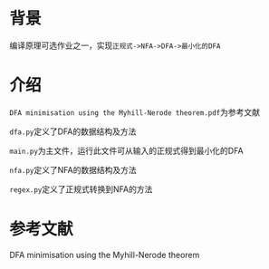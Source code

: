 # 背景
编译原理可选作业之一，实现`正规式->NFA->DFA->最小化的DFA`

# 介绍
`DFA minimisation using the Myhill-Nerode theorem.pdf`为参考文献

`dfa.py`定义了DFA的数据结构及方法

`main.py`为主文件，运行此文件可从输入的正规式得到最小化的DFA

`nfa.py`定义了NFA的数据结构及方法

`regex.py`定义了正规式转换到NFA的方法

# 参考文献
DFA minimisation using the Myhill-Nerode theorem
